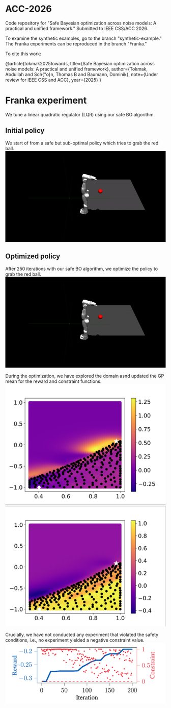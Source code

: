 # ACC-2026
Code repository for "Safe Bayesian optimization across noise models:  A practical and unified framework." Submitted to IEEE CSS/ACC 2026.


To examine the synthetic examples, go to the branch "synthetic-example." The Franka experiments can be reproduced in the branch "Franka."


To cite this work:

@article{tokmak2025towards,
  title={Safe Bayesian optimization across noise models:  A practical and unified framework},
  author={Tokmak, Abdullah and Sch{\"o}n, Thomas B and Baumann, Dominik},
  note={Under review for IEEE CSS and ACC},
  year={2025}
}



# Franka experiment
We tune a linear quadratic regulator (LQR) using our safe BO algorithm.

## Initial policy
We start of from a safe but sub-optimal policy which tries to grab the red ball.
![Simulation demo](initial_policy.gif)


## Optimized policy
After 250 iterations with our safe BO algorithm, we optimize the policy to grab the red ball.
![Simulation demo](final_policy.gif)

During the optimization, we have explored the domain asnd updated the GP mean for the reward and constraint functions.
![Reward](mean_reward_250.png)
![Constraint](mean_constraint_250.png)

Crucially, we have not conducted any experiment that violated the safety conditions, i.e., no experiment yielded a negative constraint value.
![Development](reward_constraint.png)
